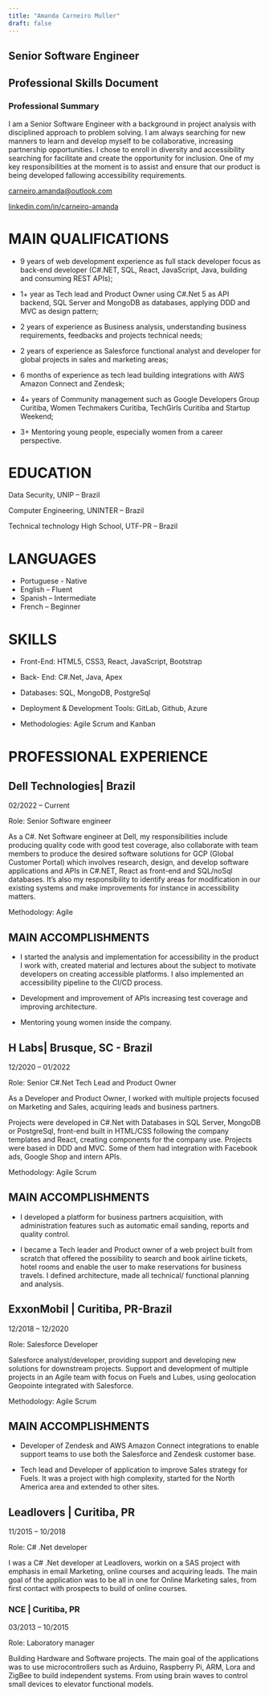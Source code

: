 ```yaml
---
title: "Amanda Carneiro Muller"
draft: false
---
```


## Senior Software Engineer
## Professional Skills Document

### Professional Summary
I am a Senior Software Engineer with a background in project analysis with disciplined approach to problem solving. I am always searching for new manners to learn and develop myself to be collaborative, increasing partnership opportunities. I chose to enroll in diversity and accessibility searching for facilitate and create the opportunity for inclusion. One of my key responsibilities at the moment is to assist and ensure that our product is being developed fallowing accessibility requirements.

[carneiro.amanda@outlook.com](mailto:carneiro.amanda@outlook.com)

[linkedin.com/in/carneiro-amanda](http://linkedin.com/in/carneiro-amanda)  
  

# MAIN QUALIFICATIONS

-   9 years of web development experience as full stack developer focus as back-end developer (C#.NET, SQL, React, JavaScript, Java, building and consuming REST APIs);
    
-   1+ year as Tech lead and Product Owner using C#.Net 5 as API backend, SQL Server and MongoDB as databases, applying DDD and MVC as design pattern;
    
-   2 years of experience as Business analysis, understanding business requirements, feedbacks and projects technical needs;
    
-   2 years of experience as Salesforce functional analyst and developer for global projects in sales and marketing areas;
    
-   6 months of experience as tech lead building integrations with AWS Amazon Connect and Zendesk;
    
-   4+ years of Community management such as Google Developers Group Curitiba, Women Techmakers Curitiba, TechGirls Curitiba and Startup Weekend;
    
-   3+ Mentoring young people, especially women from a career perspective.
    

# EDUCATION

Data Security, UNIP – Brazil

Computer Engineering, UNINTER – Brazil

Technical technology High School, UTF-PR – Brazil


# LANGUAGES

-   Portuguese - Native
-   English – Fluent
-   Spanish – Intermediate
-   French – Beginner  

# SKILLS

-   Front-End: HTML5, CSS3, React, JavaScript, Bootstrap
    
-   Back- End: C#.Net, Java, Apex
    
-   Databases: SQL, MongoDB, PostgreSql
    
-   Deployment & Development Tools: GitLab, Github, Azure
    
-   Methodologies: Agile Scrum and Kanban
     

# PROFESSIONAL EXPERIENCE

## Dell Technologies| Brazil

02/2022 – Current

Role: Senior Software engineer

As a C#. Net Software engineer at Dell, my responsibilities include producing quality code with good test coverage, also collaborate with team members to produce the desired software solutions for GCP (Global Customer Portal) which involves research, design, and develop software applications and APIs in C#.NET, React as front-end and SQL/noSql databases. It’s also my responsibility to identify areas for modification in our existing systems and make improvements for instance in accessibility matters.

Methodology: Agile

  

## MAIN ACCOMPLISHMENTS

-   I started the analysis and implementation for accessibility in the product I work with, created material and lectures about the subject to motivate developers on creating accessible platforms. I also implemented an accessibility pipeline to the CI/CD process.
    
-   Development and improvement of APIs increasing test coverage and improving architecture.
    
-   Mentoring young women inside the company.
    

## H Labs| Brusque, SC - Brazil

12/2020 – 01/2022

Role: Senior C#.Net Tech Lead and Product Owner

As a Developer and Product Owner, I worked with multiple projects focused on Marketing and Sales, acquiring leads and business partners.

Projects were developed in C#.Net with Databases in SQL Server, MongoDB or PostgreSql, front-end built in HTML/CSS following the company templates and React, creating components for the company use. Projects were based in DDD and MVC. Some of them had integration with Facebook ads, Google Shop and intern APIs.

Methodology: Agile Scrum

## MAIN ACCOMPLISHMENTS

-   I developed a platform for business partners acquisition, with administration features such as automatic email sanding, reports and quality control.
    
-   I became a Tech leader and Product owner of a web project built from scratch that offered the possibility to search and book airline tickets, hotel rooms and enable the user to make reservations for business travels. I defined architecture, made all technical/ functional planning and analysis.
    

## ExxonMobil | Curitiba, PR-Brazil

12/2018 – 12/2020

Role: Salesforce Developer

Salesforce analyst/developer, providing support and developing new solutions for downstream projects. Support and development of multiple projects in an Agile team with focus on Fuels and Lubes, using geolocation Geopointe integrated with Salesforce.

Methodology: Agile Scrum

  

## MAIN ACCOMPLISHMENTS

-   Developer of Zendesk and AWS Amazon Connect integrations to enable support teams to use both the Salesforce and Zendesk customer base.
    
-   Tech lead and Developer of application to improve Sales strategy for Fuels. It was a project with high complexity, started for the North America area and extended to other sites.
    

  

## Leadlovers | Curitiba, PR

11/2015 – 10/2018

Role: C# .Net developer

I was a C# .Net developer at Leadlovers, workin on a SAS project with emphasis in email Marketing, online courses and acquiring leads. The main goal of the application was to be all in one for Online Marketing sales, from first contact with prospects to build of online courses.

  

### NCE | Curitiba, PR

03/2013 – 10/2015

Role: Laboratory manager

Building Hardware and Software projects. The main goal of the applications was to use microcontrollers such as Arduino, Raspberry Pi, ARM, Lora and ZigBee to build independent systems. From using brain waves to control small devices to elevator functional models.




